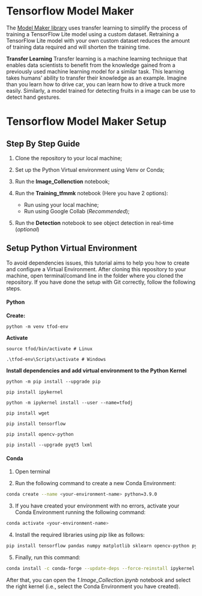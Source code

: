 # Tensorflow Model Maker 

The [Model Maker library](https://www.tensorflow.org/lite/guide/model_maker) uses transfer learning to simplify the process of training a TensorFlow Lite model using a custom dataset. Retraining a TensorFlow Lite model with your own custom dataset reduces the amount of training data required and will shorten the training time.

**Transfer Learning**
Transfer learning is a machine learning technique that enables data scientists to benefit from the knowledge gained from a previously used machine learning model for a similar task. This learning takes humans’ ability to transfer their knowledge as an example. 
Imagine than you learn how to drive car, you can learn how to drive a truck more easily. 
Similarly, a model trained for detecting fruits in a image can be use to detect hand gestures.


# Tensorflow Model Maker Setup

## Step By Step Guide

1. Clone the repository to your local machine;

2. Set up the Python Virtual environment  using Venv or Conda;

3. Run the **Image_Collenction** notebook;

4. Run the **Training_tfmmk** notebook (Here you have 2 options):
    - Run using your local machine;
    - Run using Google Collab (*Recommended*);

5. Run the **Detection** notebook to see object detection in real-time (*optional*)

## Setup Python Virtual Environment 

To avoid dependencies issues, this tutorial aims to help you how to create and configure a Virtual Environment. After cloning this repository to your machine, open terminal/comand line in the folder where you cloned the repository. If you have done the setup with Git correctly, follow the following steps.

#### Python 

**Create:**

``python -m venv tfod-env``

**Activate**

``source tfod/bin/activate # Linux``

``.\tfod-env\Scripts\activate # Windows ``

**Install dependencies and add virtual environment to the Python Kernel**

``python -m pip install --upgrade pip``

``pip install ipykernel``

``python -m ipykernel install --user --name=tfodj``

``pip install wget``

``pip install tensorflow``

``pip install opencv-python``

``pip install --upgrade pyqt5 lxml``

#### Conda 

1. Open terminal


2. Run the following command to create a new Conda Environment:

```bash
conda create --name <your-environment-name> python=3.9.0
```

3. If you have created your environment with no errors, activate your Conda Environment running the following command:

```bash
conda activate <your-environment-name>
```

4. Install the required libraries using *pip* like as follows:

```bash
pip install tensorflow pandas numpy matplotlib sklearn opencv-python pyqt5 lxml
```

5. Finally, run this command:

```bash
conda install -c conda-forge --update-deps --force-reinstall ipykernel -y
```

After that, you can open the *1.Image_Collection.ipynb* notebook and select the right kernel (i.e., select the Conda Environment you have created).